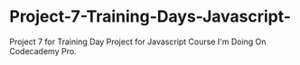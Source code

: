 # Project-7-Training-Days-Javascript-
Project 7 for Training Day Project for Javascript Course I'm Doing On Codecademy Pro. 
